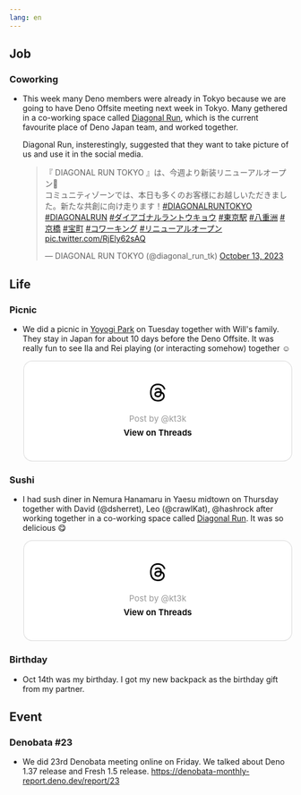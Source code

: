 ```yaml
---
lang: en
---
```


## Job

### Coworking

- This week many Deno members were already in Tokyo because we are going to have Deno Offsite meeting next week in Tokyo. Many gethered in a co-working space called [Diagonal Run](https://diagonal-run.jp/), which is the current favourite place of Deno Japan team, and worked together.

  Diagonal Run, insterestingly, suggested that they want to take picture of us and use it in the social media.

  <blockquote class="twitter-tweet"><p lang="ja" dir="ltr">『 DIAGONAL RUN TOKYO 』は、今週より新装リニューアルオープン🙌<br>コミュニティゾーンでは、本日も多くのお客様にお越しいただきました。新たな共創に向け走ります！<a href="https://twitter.com/hashtag/DIAGONALRUNTOKYO?src=hash&amp;ref_src=twsrc%5Etfw">#DIAGONALRUNTOKYO</a> <a href="https://twitter.com/hashtag/DIAGONALRUN?src=hash&amp;ref_src=twsrc%5Etfw">#DIAGONALRUN</a> <a href="https://twitter.com/hashtag/%E3%83%80%E3%82%A4%E3%82%A2%E3%82%B4%E3%83%8A%E3%83%AB%E3%83%A9%E3%83%B3%E3%83%88%E3%82%A6%E3%82%AD%E3%83%A7%E3%82%A6?src=hash&amp;ref_src=twsrc%5Etfw">#ダイアゴナルラントウキョウ</a> <a href="https://twitter.com/hashtag/%E6%9D%B1%E4%BA%AC%E9%A7%85?src=hash&amp;ref_src=twsrc%5Etfw">#東京駅</a> <a href="https://twitter.com/hashtag/%E5%85%AB%E9%87%8D%E6%B4%B2?src=hash&amp;ref_src=twsrc%5Etfw">#八重洲</a> <a href="https://twitter.com/hashtag/%E4%BA%AC%E6%A9%8B?src=hash&amp;ref_src=twsrc%5Etfw">#京橋</a> <a href="https://twitter.com/hashtag/%E5%AE%9D%E7%94%BA?src=hash&amp;ref_src=twsrc%5Etfw">#宝町</a> <a href="https://twitter.com/hashtag/%E3%82%B3%E3%83%AF%E3%83%BC%E3%82%AD%E3%83%B3%E3%82%B0?src=hash&amp;ref_src=twsrc%5Etfw">#コワーキング</a> <a href="https://twitter.com/hashtag/%E3%83%AA%E3%83%8B%E3%83%A5%E3%83%BC%E3%82%A2%E3%83%AB%E3%82%AA%E3%83%BC%E3%83%97%E3%83%B3?src=hash&amp;ref_src=twsrc%5Etfw">#リニューアルオープン</a> <a href="https://t.co/RjEly62sAQ">pic.twitter.com/RjEly62sAQ</a></p>&mdash; DIAGONAL RUN TOKYO (@diagonal_run_tk) <a href="https://twitter.com/diagonal_run_tk/status/1712847447914135586?ref_src=twsrc%5Etfw">October 13, 2023</a></blockquote> <script async src="https://platform.twitter.com/widgets.js" charset="utf-8"></script>

## Life

### Picnic

- We did a picnic in [Yoyogi Park](https://en.wikipedia.org/wiki/Yoyogi_Park) on Tuesday together with Will's family. They stay in Japan for about 10 days before the Deno Offsite. It was really fun to see Ila and Rei playing (or interacting somehow) together ☺️

  <blockquote class="text-post-media" data-text-post-permalink="https://www.threads.net/@kt3k/post/CyPd2uLSEwZ" data-text-post-version="0" id="ig-tp-CyPd2uLSEwZ" style=" background:#FFF; border-width: 1px; border-style: solid; border-color: #00000026; border-radius: 16px; max-width:540px; margin: 1px; min-width:270px; padding:0; width:99.375%; width:-webkit-calc(100% - 2px); width:calc(100% - 2px);"> <a href="https://www.threads.net/@kt3k/post/CyPd2uLSEwZ" style=" background:#FFFFFF; line-height:0; padding:0 0; text-align:center; text-decoration:none; width:100%; font-family: -apple-system, BlinkMacSystemFont, sans-serif;" target="_blank"> <div style=" padding: 40px; display: flex; flex-direction: column; align-items: center;"><div style=" display:block; height:32px; width:32px; padding-bottom:20px;"> <svg aria-label="Threads" height="32px" role="img" viewBox="0 0 192 192" width="32px" xmlns="http://www.w3.org/2000/svg"> <path d="M141.537 88.9883C140.71 88.5919 139.87 88.2104 139.019 87.8451C137.537 60.5382 122.616 44.905 97.5619 44.745C97.4484 44.7443 97.3355 44.7443 97.222 44.7443C82.2364 44.7443 69.7731 51.1409 62.102 62.7807L75.881 72.2328C81.6116 63.5383 90.6052 61.6848 97.2286 61.6848C97.3051 61.6848 97.3819 61.6848 97.4576 61.6855C105.707 61.7381 111.932 64.1366 115.961 68.814C118.893 72.2193 120.854 76.925 121.825 82.8638C114.511 81.6207 106.601 81.2385 98.145 81.7233C74.3247 83.0954 59.0111 96.9879 60.0396 116.292C60.5615 126.084 65.4397 134.508 73.775 140.011C80.8224 144.663 89.899 146.938 99.3323 146.423C111.79 145.74 121.563 140.987 128.381 132.296C133.559 125.696 136.834 117.143 138.28 106.366C144.217 109.949 148.617 114.664 151.047 120.332C155.179 129.967 155.42 145.8 142.501 158.708C131.182 170.016 117.576 174.908 97.0135 175.059C74.2042 174.89 56.9538 167.575 45.7381 153.317C35.2355 139.966 29.8077 120.682 29.6052 96C29.8077 71.3178 35.2355 52.0336 45.7381 38.6827C56.9538 24.4249 74.2039 17.11 97.0132 16.9405C119.988 17.1113 137.539 24.4614 149.184 38.788C154.894 45.8136 159.199 54.6488 162.037 64.9503L178.184 60.6422C174.744 47.9622 169.331 37.0357 161.965 27.974C147.036 9.60668 125.202 0.195148 97.0695 0H96.9569C68.8816 0.19447 47.2921 9.6418 32.7883 28.0793C19.8819 44.4864 13.2244 67.3157 13.0007 95.9325L13 96L13.0007 96.0675C13.2244 124.684 19.8819 147.514 32.7883 163.921C47.2921 182.358 68.8816 191.806 96.9569 192H97.0695C122.03 191.827 139.624 185.292 154.118 170.811C173.081 151.866 172.51 128.119 166.26 113.541C161.776 103.087 153.227 94.5962 141.537 88.9883ZM98.4405 129.507C88.0005 130.095 77.1544 125.409 76.6196 115.372C76.2232 107.93 81.9158 99.626 99.0812 98.6368C101.047 98.5234 102.976 98.468 104.871 98.468C111.106 98.468 116.939 99.0737 122.242 100.233C120.264 124.935 108.662 128.946 98.4405 129.507Z" /></svg></div> <div style=" font-size: 15px; line-height: 21px; color: #999999; font-weight: 400; padding-bottom: 4px; "> Post by @kt3k</div> <div style=" font-size: 15px; line-height: 21px; color: #000000; font-weight: 600; "> View on Threads</div></div></a></blockquote>
<script async src="https://www.threads.net/embed.js"></script>

### Sushi

- I had sush diner in Nemura Hanamaru in Yaesu midtown on Thursday together with David (@dsherret), Leo (@crawlKat), @hashrock after working together in a co-working space called [Diagonal Run](https://diagonal-run.jp/). It was so delicious 😋

  <blockquote class="text-post-media" data-text-post-permalink="https://www.threads.net/@kt3k/post/CyaxTkISIdD" data-text-post-version="0" id="ig-tp-CyaxTkISIdD" style=" background:#FFF; border-width: 1px; border-style: solid; border-color: #00000026; border-radius: 16px; max-width:540px; margin: 1px; min-width:270px; padding:0; width:99.375%; width:-webkit-calc(100% - 2px); width:calc(100% - 2px);"> <a href="https://www.threads.net/@kt3k/post/CyaxTkISIdD" style=" background:#FFFFFF; line-height:0; padding:0 0; text-align:center; text-decoration:none; width:100%; font-family: -apple-system, BlinkMacSystemFont, sans-serif;" target="_blank"> <div style=" padding: 40px; display: flex; flex-direction: column; align-items: center;"><div style=" display:block; height:32px; width:32px; padding-bottom:20px;"> <svg aria-label="Threads" height="32px" role="img" viewBox="0 0 192 192" width="32px" xmlns="http://www.w3.org/2000/svg"> <path d="M141.537 88.9883C140.71 88.5919 139.87 88.2104 139.019 87.8451C137.537 60.5382 122.616 44.905 97.5619 44.745C97.4484 44.7443 97.3355 44.7443 97.222 44.7443C82.2364 44.7443 69.7731 51.1409 62.102 62.7807L75.881 72.2328C81.6116 63.5383 90.6052 61.6848 97.2286 61.6848C97.3051 61.6848 97.3819 61.6848 97.4576 61.6855C105.707 61.7381 111.932 64.1366 115.961 68.814C118.893 72.2193 120.854 76.925 121.825 82.8638C114.511 81.6207 106.601 81.2385 98.145 81.7233C74.3247 83.0954 59.0111 96.9879 60.0396 116.292C60.5615 126.084 65.4397 134.508 73.775 140.011C80.8224 144.663 89.899 146.938 99.3323 146.423C111.79 145.74 121.563 140.987 128.381 132.296C133.559 125.696 136.834 117.143 138.28 106.366C144.217 109.949 148.617 114.664 151.047 120.332C155.179 129.967 155.42 145.8 142.501 158.708C131.182 170.016 117.576 174.908 97.0135 175.059C74.2042 174.89 56.9538 167.575 45.7381 153.317C35.2355 139.966 29.8077 120.682 29.6052 96C29.8077 71.3178 35.2355 52.0336 45.7381 38.6827C56.9538 24.4249 74.2039 17.11 97.0132 16.9405C119.988 17.1113 137.539 24.4614 149.184 38.788C154.894 45.8136 159.199 54.6488 162.037 64.9503L178.184 60.6422C174.744 47.9622 169.331 37.0357 161.965 27.974C147.036 9.60668 125.202 0.195148 97.0695 0H96.9569C68.8816 0.19447 47.2921 9.6418 32.7883 28.0793C19.8819 44.4864 13.2244 67.3157 13.0007 95.9325L13 96L13.0007 96.0675C13.2244 124.684 19.8819 147.514 32.7883 163.921C47.2921 182.358 68.8816 191.806 96.9569 192H97.0695C122.03 191.827 139.624 185.292 154.118 170.811C173.081 151.866 172.51 128.119 166.26 113.541C161.776 103.087 153.227 94.5962 141.537 88.9883ZM98.4405 129.507C88.0005 130.095 77.1544 125.409 76.6196 115.372C76.2232 107.93 81.9158 99.626 99.0812 98.6368C101.047 98.5234 102.976 98.468 104.871 98.468C111.106 98.468 116.939 99.0737 122.242 100.233C120.264 124.935 108.662 128.946 98.4405 129.507Z" /></svg></div> <div style=" font-size: 15px; line-height: 21px; color: #999999; font-weight: 400; padding-bottom: 4px; "> Post by @kt3k</div> <div style=" font-size: 15px; line-height: 21px; color: #000000; font-weight: 600; "> View on Threads</div></div></a></blockquote>
<script async src="https://www.threads.net/embed.js"></script>

### Birthday

- Oct 14th was my birthday. I got my new backpack as the birthday gift from my partner.

## Event

### Denobata #23

- We did 23rd Denobata meeting online on Friday. We talked about Deno 1.37 release and Fresh 1.5 release. https://denobata-monthly-report.deno.dev/report/23
